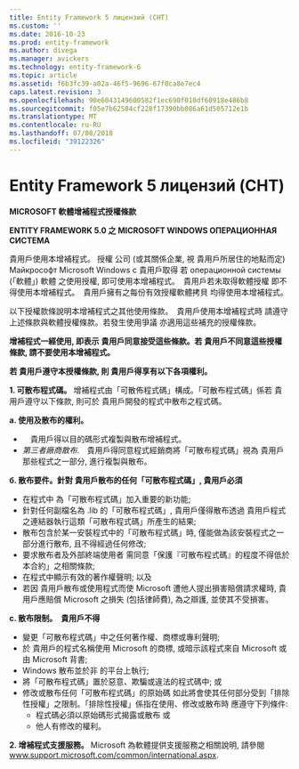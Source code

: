 ```yaml
---
title: Entity Framework 5 лицензий (CHT)
ms.custom: ''
ms.date: 2016-10-23
ms.prod: entity-framework
ms.author: divega
ms.manager: avickers
ms.technology: entity-framework-6
ms.topic: article
ms.assetid: f6b3fc39-a02a-46f5-9696-67f0ca8e7ec4
caps.latest.revision: 3
ms.openlocfilehash: 90e6043149600582f1ec690f010df60918e486b8
ms.sourcegitcommit: f05e7b62584cf228f17390bb086a61d505712e1b
ms.translationtype: MT
ms.contentlocale: ru-RU
ms.lasthandoff: 07/08/2018
ms.locfileid: "39122326"
---
```

# <a name="entity-framework-5-license-cht"></a>Entity Framework 5 лицензий (CHT)
**MICROSOFT 軟體增補程式授權條款**

**ENTITY FRAMEWORK 5.0 之 MICROSOFT WINDOWS ОПЕРАЦИОННАЯ СИСТЕМА**

貴用戶使用本增補程式。 授權 公司 (或其關係企業, 視 貴用戶所居住的地點而定) Майкрософт Microsoft Windows с 貴用戶取得 若 операционной системы (「軟體」) 軟體 之使用授權, 即可使用本增補程式。　貴用戶若未取得軟體授權 即不得使用本增補程式。　貴用戶擁有之每份有效授權軟體拷貝 均得使用本增補程式。

以下授權款條說明本增補程式之其他使用條款。　貴用戶使用本增補程式時 請遵守上述條款與軟體授權條款。若發生使用爭議 亦適用這些補充的授權條款。

**增補程式一經使用, 即表示 貴用戶同意接受這些條款。若 貴用戶不同意這些授權條款, 請不要使用本增補程式。**

**若 貴用戶遵守本授權條款, 則 貴用戶得享有以下各項權利。**

**1. 可散布程式碼。** 增補程式由「可散佈程式碼」構成。「可散布程式碼」係若 貴用戶遵守以下條款, 則可於 貴用戶開發的程式中散布之程式碼。

**a. 使用及散布的權利。**

-   　貴用戶得以目的碼形式複製與散布增補程式。
-   *第三者廠商散布*.　貴用戶得同意程式經銷商將「可散布程式碼」視為 貴用戶那些程式之一部分, 進行複製與散布。

**б. 散布要件。針對 貴用戶散布的任何「可散布程式碼」, 貴用戶必須**

-   在程式中 為「可散布程式碼」加入重要的新功能;
-   針對任何副檔名為 .lib 的「可散布程式碼」, 貴用戶僅得散布透過 貴用戶程式之連結器執行這類「可散布程式碼」所產生的結果;
-   散布包含於某一安裝程式中的「可散布程式碼」時, 僅能做為該安裝程式之一部分進行散布, 且不得經過任何修改;
-   要求散布者及外部終端使用者 需同意「保護『可散布程式碼』的程度不得低於本合約」之相關條款;
-   在程式中顯示有效的著作權聲明; 以及
-   若因 貴用戶散布或使用程式而使 Microsoft 遭他人提出損害賠償請求權時, 貴用戶應賠償 Microsoft 之損失 (包括律師費), 為之辯護, 並使其不受損害。

**c. 散布限制。　貴用戶不得**

-   變更「可散布程式碼」中之任何著作權、商標或專利聲明;
-   於 貴用戶的程式名稱使用 Microsoft 的商標, 或暗示該程式來自 Microsoft 或由 Microsoft 背書;
-   Windows 散布並於非 的平台上執行;
-   將「可散布程式碼」置於惡意、欺騙或違法的程式碼中; 或
-   修改或散布任何「可散布程式碼」的原始碼 如此將會使其任何部分受到「排除性授權」之限制。「排除性授權」係指在使用、修改或散布時 應遵守下列條件:
    -   程式碼必須以原始碼形式揭露或散布 或
    -   他人有修改的權利。

**2. 增補程式支援服務。** Microsoft 為軟體提供支援服務之相關說明, 請參閱 www.support.microsoft.com/common/international.aspx.
